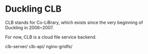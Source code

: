 Duckling CLB
============

CLB stands for Co-LiBrary, which exists since the very beginning of
Duckling in 2006~2007.

For now, CLB is a cloud file service backend.

clb-server/
clb-api/
nginx-gridfs/

